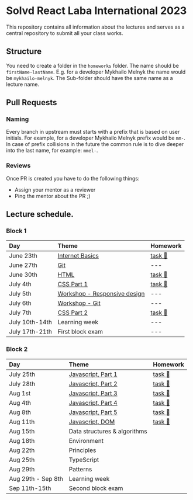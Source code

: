 # Solvd React Laba International 2023

This repository contains all information about the lectures and serves as a central repository to submit all your class works.

## Structure

You need to create a folder in the `homeworks` folder. The name should be `firstName-lastName`. E.g. for a developer Mykhailo Melnyk the name would be `mykhailo-melnyk`. The Sub-folder should have the same name as a lecture name.

## Pull Requests

### Naming


Every branch in upstream must starts with a prefix that is based on user initials. For example, for a developer Mykhailo Melnyk prefix would be `mm-`. In case of prefix collisions in the future the common rule is to dive deeper into the last name, for example: `mmel-`.

### Reviews

Once PR is created you have to do the following things:

- Assign your mentor as a reviewer
- Ping the mentor about the PR ;)

## Lecture schedule.

### Block 1

| Day           | Theme                                              | Homework                                      |
| :------------ | :------------------------------------------------- | :-------------------------------------------- |
| June 23th     | [Internet Basics](./lectures/01-basics/README.md)  | [task 🔗](./lectures/01-basics/task.md)       |
| June 27th     | [Git](./lectures/02-git/README.md)                 | ---                                           |
| June 30th     | [HTML](./lectures/03-html/README.md)               | [task 🔗](./lectures/03-html/task.md)         |
| July 4th      | [CSS Part 1](./lectures/04-css/README.md)          | [task 🔗](./lectures/04-css/task.md)          |
| July 5th      | [Workshop - Responsive design](./workshops/1-responsive_design.md)| ---                            |
| July 6th      | [Workshop - Git](./workshops/2-git.md)             | ---                                           |
| July 7th      | [CSS Part 2](./lectures/05-css-advanced/README.md) | [task 🔗](./lectures/05-css-advanced/task.md) |
| July 10th-14th | Learning week                                     | ---                                           |
| July 17th-21th | First block exam                                  | ---                                           |


### Block 2

| Day          | Theme                                                                         | Homework                                                        |
| :----------- | :---------------------------------------------------------------------------- | :-------------------------------------------------------------- |
| July 25th    | [Javascript, Part 1](./lectures/06-js-basics-1/README.md)                     | [task 🔗](./lectures/06-js-basics-1/task.md)                    |
| July 28th    | [Javascript, Part 2](./lectures/07-js-basics-2/README.md)                     | [task 🔗](./lectures/07-js-basics-2/task.md)                    |
| Aug 1st      | [Javascript, Part 3](./lectures/08-js-advanced-1/README.md)                   | [task 🔗](./lectures/08-js-advanced-1/task.md)                  |
| Aug 4th      | [Javascript, Part 4](./lectures/09-js-advanced-2/README.md)                   | [task 🔗](./lectures/09-js-advanced-2/task.md)                  |
| Aug 8th      | [Javascript, Part 5](./lectures/10-js-advanced-3/README.md)                   | [task 🔗](./lectures/10-js-advanced-3/task.md)                  |
| Aug 11th     | [Javascript, DOM](./lectures/11-js-dom/README.md)                             | [task 🔗](./lectures/11-js-dom/task.md)                         |
| Aug 15th     | Data structures & algorithms                                                  |                                                                 |
| Aug 18th     | Environment                                                                   |                                                                 |
| Aug 22th     | Principles                                                                    |                                                                 |
| Aug 25th     | TypeScript                                                                    |                                                                 |
| Aug 29th     | Patterns                                                                      |                                                                 |
| Aug 29th - Sep 8th | Learning week                                                           |                                                                 |
| Sep 11th-15th | Second block exam                                                            |                                                                 |